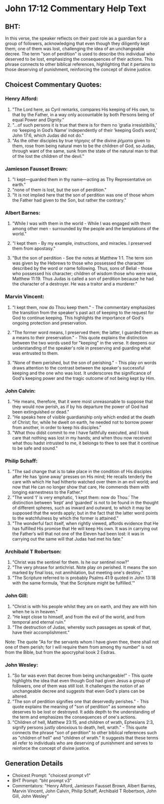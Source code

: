 # John 17:12 Commentary Help Text

## BHT:
In this verse, the speaker reflects on their past role as a guardian for a group of followers, acknowledging that even though they diligently kept them, one of them was lost, challenging the idea of an unchangeable decree. The term "son of perdition" is used to describe this individual who deserved to be lost, emphasizing the consequences of their actions. This phrase connects to other biblical references, highlighting that it pertains to those deserving of punishment, reinforcing the concept of divine justice.

## Choicest Commentary Quotes:
### Henry Alford:
1. "The Lord here, as Cyril remarks, compares His keeping of His own, to that by the Father, in a way only accountable by both Persons being of equal Power and Dignity."
2. "...of such persons it is true that there is for them no ‘gratia irresistibilis,’ no ‘keeping in God’s Name’ independently of their ‘keeping God’s word,’ John 17:6, which Judas did not do."
3. "As the other disciples by true τήρησις of the divine ῥήματα given to them, rose from being natural men to be the children of God, so Judas, through want of the same, sunk from the state of the natural man to that of the lost the children of the devil."

### Jamieson Fausset Brown:
1. "I kept—guarded them in thy name—acting as Thy Representative on earth." 
2. "none of them is lost, but the son of perdition." 
3. "It is not implied here that the son of perdition was one of those whom the Father had given to the Son, but rather the contrary."

### Albert Barnes:
1. "While I was with them in the world - While I was engaged with them among other men - surrounded by the people and the temptations of the world." 

2. "I kept them - By my example, instructions, and miracles. I preserved them from apostasy."

3. "But the son of perdition - See the notes at Matthew 1:1. The term son was given by the Hebrews to those who possessed the character described by the word or name following. Thus, sons of Belial - those who possessed his character; children of wisdom those who were wise, Matthew 11:19. Thus Judas is called a son of perdition because he had the character of a destroyer. He was a traitor and a murderer."

### Marvin Vincent:
1. "I kept them, now do Thou keep them." - The commentary emphasizes the transition from the speaker's past act of keeping to the request for God to continue keeping. This highlights the importance of God's ongoing protection and preservation.

2. "The former word means, I preserved them; the latter, I guarded them as a means to their preservation." - This quote explains the distinction between the two words used for "keeping" in the verse. It deepens our understanding of the speaker's role in preserving and guarding what was entrusted to them.

3. "None of them perished, but the son of perishing." - This play on words draws attention to the contrast between the speaker's successful keeping and the one who was lost. It underscores the significance of God's keeping power and the tragic outcome of not being kept by Him.

### John Calvin:
1. "He means, therefore, that it were most unreasonable to suppose that they would now perish, as if by his departure the power of God had been extinguished or dead."
2. "He speaks here of visible guardianship only which ended at the death of Christ; for, while he dwelt on earth, he needed not to borrow power from another, in order to keep his disciples."
3. "What thou didst commit to me I have faithfully executed, and I took care that nothing was lost in my hands; and when thou now receivest what thou hadst intrusted to me, it belongs to thee to see that it continue to be safe and sound."

### Philip Schaff:
1. "The sad change that is to take place in the condition of His disciples after He has ‘gone away’ presses on His mind; He recalls tenderly the care with which He had hitherto watched over them in an evil world; and now that He can no longer show that care, He commends them with longing earnestness to the Father."
2. "The word ‘I’ is very emphatic, ‘I kept them: now do Thou.’ The distinction between ‘kept’ and ‘guarded’ is not to be found in the thought of different spheres, such as inward and outward, to which it may be supposed that the words apply; but in the fact that the latter word points to the watchfulness by which the former is attained."
3. "The wonderful fact itself, when rightly viewed, affords evidence that He has fulfilled His promise that He will keep His own. It was in carrying out the Father’s will that not one of the Eleven had been lost: it was in carrying out the same will that Judas had met his fate."

### Archibald T Robertson:
1. "Christ was the sentinel for them. Is he our sentinel now?"
2. "The very phrase for antichrist. Note play on perished. It means the son marked by final loss, not annihilation, but meeting one's destiny."
3. "The Scripture referred to is probably Psalms 41:9 quoted in John 13:18 with the same formula, 'that the Scripture might be fulfilled.'"

### John Gill:
1. "Christ is with his people whilst they are on earth, and they are with him when he is in heaven."
2. "He kept close to himself, and from the evil of the world, and from temporal and eternal ruin."
3. "The destruction of Judas, whereby such passages as speak of that, have their accomplishment."

Note: The quote "As for the servants whom I have given thee, there shall not one of them perish; for I will require them from among thy number" is not from the Bible, but from the apocryphal book 2 Esdras.

### John Wesley:
1. "So far was even that decree from being unchangeable!" - This quote highlights the idea that even though God had given Jesus a group of followers, one of them was still lost. It challenges the notion of an unchangeable decree and suggests that even God's plans can be altered.
2. "The son of perdition signifies one that deservedly perishes." - This quote explains the meaning of "son of perdition" as someone who deserves to be lost or destroyed. It adds depth to the understanding of the term and emphasizes the consequences of one's actions.
3. "Children of hell, Matthew 23:15, and children of wrath, Ephesians 2:3, signify persons justly obnoxious to death, hell, wrath." - This quote connects the phrase "son of perdition" to other biblical references such as "children of hell" and "children of wrath." It suggests that these terms all refer to individuals who are deserving of punishment and serves to reinforce the concept of divine justice.


## Generation Details
- Choicest Prompt: "choicest prompt v1"
- BHT Prompt: "bht prompt v3"
- Commentators: "Henry Alford, Jamieson Fausset Brown, Albert Barnes, Marvin Vincent, John Calvin, Philip Schaff, Archibald T Robertson, John Gill, John Wesley"
